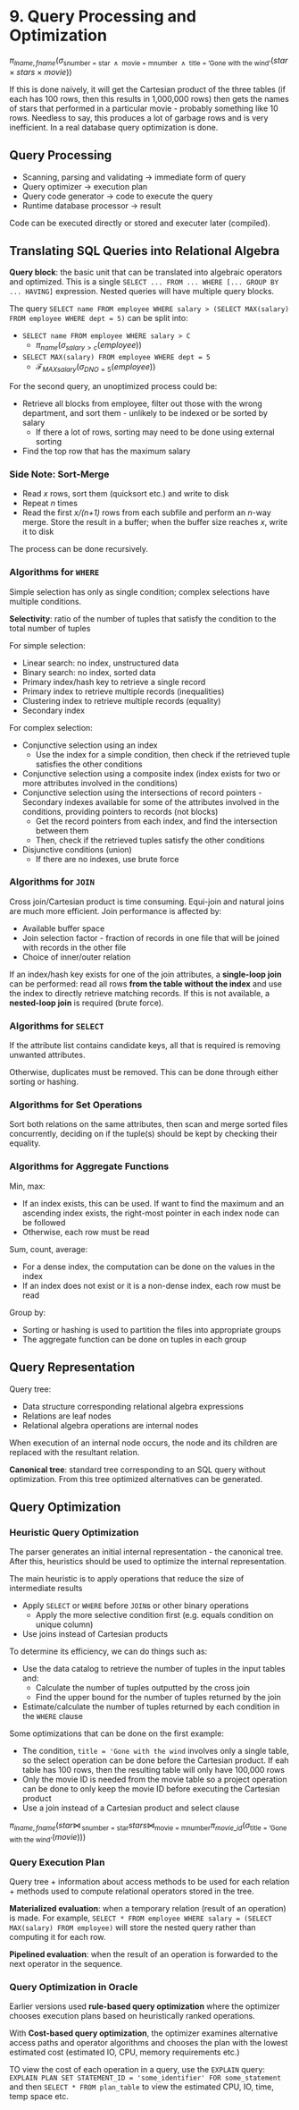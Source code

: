 # 9. Query Processing and Optimization

$\pi_{lname, fname}(\sigma_{\textrm{snumber = star } \land \textrm{ movie = mnumber } \land \textrm{ title = 'Gone with the wind'}}(star \times stars \times movie))$

If this is done naively, it will get the Cartesian product of the three tables (if each has 100 rows, then this results in 1,000,000 rows) then gets the names of stars that performed in a particular movie - probably something like 10 rows. Needless to say, this produces a lot of garbage rows and is very inefficient. In a real database query optimization is done.

## Query Processing

- Scanning, parsing and validating -> immediate form of query
- Query optimizer -> execution plan
- Query code generator -> code to execute the query
- Runtime database processor -> result

Code can be executed directly or stored and executer later (compiled).

## Translating SQL Queries into Relational Algebra

**Query block**: the basic unit that can be translated into algebraic operators and optimized. This is a single `SELECT ... FROM ... WHERE [... GROUP BY ... HAVING]` expression. Nested queries will have multiple query blocks.

The query `SELECT name FROM employee WHERE salary > (SELECT MAX(salary) FROM employee WHERE dept = 5)` can be split into:

- `SELECT name FROM employee WHERE salary > C`
  - $\pi_{name}(\sigma_{salary > c}(employee))$
- `SELECT MAX(salary) FROM employee WHERE dept = 5`
  - $\mathcal{F}_{MAX salary}(\sigma_{DNO=5}(employee))$

For the second query, an unoptimized process could be:

- Retrieve all blocks from employee, filter out those with the wrong department, and sort them - unlikely to be indexed or be sorted by salary
  - If there a lot of rows, sorting may need to be done using external sorting
- Find the top row that has the maximum salary

### Side Note: Sort-Merge

- Read *x* rows, sort them (quicksort etc.) and write to disk
- Repeat *n* times
- Read the first *x/(n+1)* rows from each subfile and perform an *n*-way merge. Store the result in a buffer; when the buffer size reaches *x*, write it to disk

The process can be done recursively.

### Algorithms for `WHERE`

Simple selection has only as single condition; complex selections have multiple conditions.

**Selectivity**: ratio of the number of tuples that satisfy the condition to the total number of tuples

For simple selection:

- Linear search: no index, unstructured data
- Binary search: no index, sorted data
- Primary index/hash key to retrieve a single record
- Primary index to retrieve multiple records (inequalities)
- Clustering index to retrieve multiple records (equality)
- Secondary index

For complex selection:

- Conjunctive selection using an index
  - Use the index for a simple condition, then check if the retrieved tuple satisfies the other conditions
- Conjunctive selection using a composite index (index exists for two or more attributes involved in the conditions)
- Conjunctive selection using the intersections of record pointers
  -Secondary indexes available for some of the attributes involved in the conditions, providing pointers to records (not blocks)
  - Get the record pointers from each index, and find the intersection between them
  - Then, check if  the retrieved tuples satisfy the other conditions
- Disjunctive conditions (union)
  - If there are no indexes, use brute force

### Algorithms for `JOIN`

Cross join/Cartesian product is time consuming. Equi-join and natural joins are much more efficient. Join performance is affected by:

- Available buffer space
- Join selection factor - fraction of records in one file that will be joined with records in the other file
- Choice of inner/outer relation

If an index/hash key exists for one of the join attributes, a **single-loop join** can be performed: read all rows **from the table without the index** and use the index to directly retrieve matching records. If this is not available, a **nested-loop join** is required (brute force).

### Algorithms for `SELECT`

If the attribute list contains candidate keys, all that is required is removing unwanted attributes.

Otherwise, duplicates must be removed. This can be done through either sorting or hashing.

### Algorithms for Set Operations

Sort both relations on the same attributes, then scan and merge sorted files concurrently, deciding on if the tuple(s) should be kept by checking their equality.

### Algorithms for Aggregate Functions

Min, max:

- If an index exists, this can be used. If want to find the maximum and an ascending index exists, the right-most pointer in each index node can be followed
- Otherwise, each row must be read

Sum, count, average:

- For a dense index, the computation can be done on the values in the index
- If an index does not exist or it is a non-dense index, each row must be read

Group by:

- Sorting or hashing is used to partition the files into appropriate groups
- The aggregate function can be done on tuples in each group

## Query Representation

Query tree:

- Data structure corresponding relational algebra expressions
- Relations are leaf nodes
- Relational algebra operations are internal nodes

When execution of an internal node occurs, the node and its children are replaced with the resultant relation.

**Canonical tree**: standard tree corresponding to an SQL query without optimization. From this tree optimized alternatives can be generated.

## Query Optimization

### Heuristic Query Optimization

The parser generates an initial internal representation - the canonical tree. After this, heuristics should be used to optimize the internal representation.

The main heuristic is to apply operations that reduce the size of intermediate results

- Apply `SELECT` or `WHERE` before `JOIN`s or other binary operations
  - Apply the more selective condition first (e.g. equals condition on unique column)
- Use joins instead of Cartesian products

To determine its efficiency, we can do things such as:

- Use the data catalog to retrieve the number of tuples in the input tables and:
  - Calculate the number of tuples outputted by the cross join
  - Find the upper bound for the number of tuples returned by the join
- Estimate/calculate the number of tuples returned by each condition in the `WHERE` clause

Some optimizations that can be done on the first example:

- The condition, `title = 'Gone with the wind` involves only a single table, so the select operation can be done before the Cartesian product. If eah table has 100 rows, then the resulting table will only have 100,000 rows
- Only the movie ID is needed from the movie table so a project operation can be done to only keep the movie ID before executing the Cartesian product
- Use a join instead of a Cartesian product and select clause

$\pi_{lname, fname}(star \bowtie_{\,\textrm{snumber = star}} stars \bowtie_{\textrm{movie = mnumber}} \pi_{movie\_id}(\sigma_{\textrm{title = 'Gone with the wind'}}(movie)))$

### Query Execution Plan

Query tree + information about access methods to be used for each relation + methods used to compute relational operators stored in the tree.

**Materialized evaluation**: when a temporary relation (result of an operation) is made. For example, `SELECT * FROM employee WHERE salary = (SELECT MAX(salary) FROM employee)` will store the nested query rather than computing it for each row.

**Pipelined evaluation**: when the result of an operation is forwarded to the next operator in the sequence.

### Query Optimization in Oracle

Earlier versions used **rule-based query optimization** where the optimizer chooses execution plans based on heuristically ranked operations.

With **Cost-based query optimization**, the optimizer examines alternative access paths and operator algorithms and chooses the plan with the lowest estimated cost (estimated IO, CPU, memory requirements etc.)

TO view the cost of each operation in a query, use the `EXPLAIN` query: `EXPLAIN PLAN SET STATEMENT_ID = 'some_identifier' FOR some_statement` and then `SELECT * FROM plan_table` to view the estimated CPU, IO, time, temp space etc.
